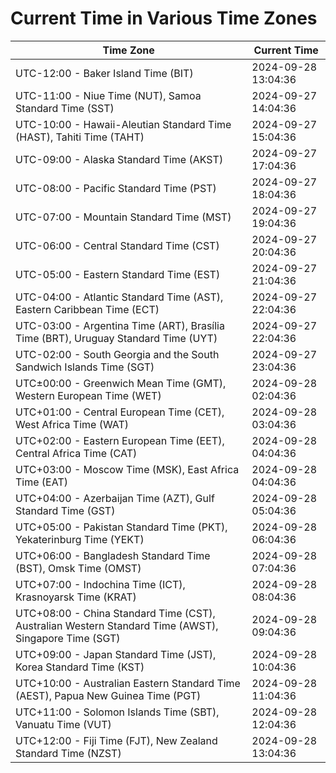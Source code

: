 # Current Time in Various Time Zones

| Time Zone | Current Time |
|-----------|--------------|
| UTC-12:00 - Baker Island Time (BIT) | 2024-09-28 13:04:36 |
| UTC-11:00 - Niue Time (NUT), Samoa Standard Time (SST) | 2024-09-27 14:04:36 |
| UTC-10:00 - Hawaii-Aleutian Standard Time (HAST), Tahiti Time (TAHT) | 2024-09-27 15:04:36 |
| UTC-09:00 - Alaska Standard Time (AKST) | 2024-09-27 17:04:36 |
| UTC-08:00 - Pacific Standard Time (PST) | 2024-09-27 18:04:36 |
| UTC-07:00 - Mountain Standard Time (MST) | 2024-09-27 19:04:36 |
| UTC-06:00 - Central Standard Time (CST) | 2024-09-27 20:04:36 |
| UTC-05:00 - Eastern Standard Time (EST) | 2024-09-27 21:04:36 |
| UTC-04:00 - Atlantic Standard Time (AST), Eastern Caribbean Time (ECT) | 2024-09-27 22:04:36 |
| UTC-03:00 - Argentina Time (ART), Brasília Time (BRT), Uruguay Standard Time (UYT) | 2024-09-27 22:04:36 |
| UTC-02:00 - South Georgia and the South Sandwich Islands Time (SGT) | 2024-09-27 23:04:36 |
| UTC±00:00 - Greenwich Mean Time (GMT), Western European Time (WET) | 2024-09-28 02:04:36 |
| UTC+01:00 - Central European Time (CET), West Africa Time (WAT) | 2024-09-28 03:04:36 |
| UTC+02:00 - Eastern European Time (EET), Central Africa Time (CAT) | 2024-09-28 04:04:36 |
| UTC+03:00 - Moscow Time (MSK), East Africa Time (EAT) | 2024-09-28 04:04:36 |
| UTC+04:00 - Azerbaijan Time (AZT), Gulf Standard Time (GST) | 2024-09-28 05:04:36 |
| UTC+05:00 - Pakistan Standard Time (PKT), Yekaterinburg Time (YEKT) | 2024-09-28 06:04:36 |
| UTC+06:00 - Bangladesh Standard Time (BST), Omsk Time (OMST) | 2024-09-28 07:04:36 |
| UTC+07:00 - Indochina Time (ICT), Krasnoyarsk Time (KRAT) | 2024-09-28 08:04:36 |
| UTC+08:00 - China Standard Time (CST), Australian Western Standard Time (AWST), Singapore Time (SGT) | 2024-09-28 09:04:36 |
| UTC+09:00 - Japan Standard Time (JST), Korea Standard Time (KST) | 2024-09-28 10:04:36 |
| UTC+10:00 - Australian Eastern Standard Time (AEST), Papua New Guinea Time (PGT) | 2024-09-28 11:04:36 |
| UTC+11:00 - Solomon Islands Time (SBT), Vanuatu Time (VUT) | 2024-09-28 12:04:36 |
| UTC+12:00 - Fiji Time (FJT), New Zealand Standard Time (NZST) | 2024-09-28 13:04:36 |
